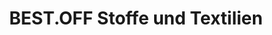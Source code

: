 ---
title: "BEST.OFF Stoffe und Textilien"
url: /lauterach/best-off-stoffe-und-textilien/
shop: Textil
---
